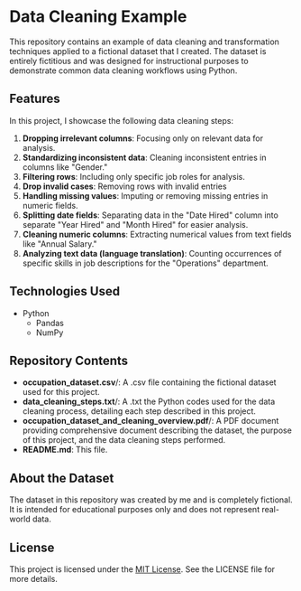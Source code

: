 # Data Cleaning Example

This repository contains an example of data cleaning and transformation techniques applied to a fictional dataset that I created. The dataset is entirely fictitious and was designed for instructional purposes to demonstrate common data cleaning workflows using Python.

## Features
In this project, I showcase the following data cleaning steps:
1. **Dropping irrelevant columns**: Focusing only on relevant data for analysis.
2. **Standardizing inconsistent data**: Cleaning inconsistent entries in columns like "Gender."
3. **Filtering rows**: Including only specific job roles for analysis.
4. **Drop invalid cases**: Removing rows with invalid entries 
5. **Handling missing values**: Imputing or removing missing entries in numeric fields.
6. **Splitting date fields**: Separating data in the "Date Hired" column into separate "Year Hired" and "Month Hired" for easier analysis.
7. **Cleaning numeric columns**: Extracting numerical values from text fields like "Annual Salary."
8. **Analyzing text data (language translation)**: Counting occurrences of specific skills in job descriptions for the "Operations" department.

## Technologies Used
- Python
  - Pandas
  - NumPy

## Repository Contents
- **occupation_dataset.csv**/: A .csv file containing the fictional dataset used for this project.
- **data_cleaning_steps.txt**/: A .txt the Python codes used for the data cleaning process, detailing each step described in this project.
- **occupation_dataset_and_cleaning_overview.pdf**/: A PDF document providing comprehensive document describing the dataset, the purpose of this project, and the data cleaning steps performed.
- **README.md**: This file.

## About the Dataset
The dataset in this repository was created by me and is completely fictional. It is intended for educational purposes only and does not represent real-world data.

## License
This project is licensed under the [MIT License](LICENSE). See the LICENSE file for more details.

